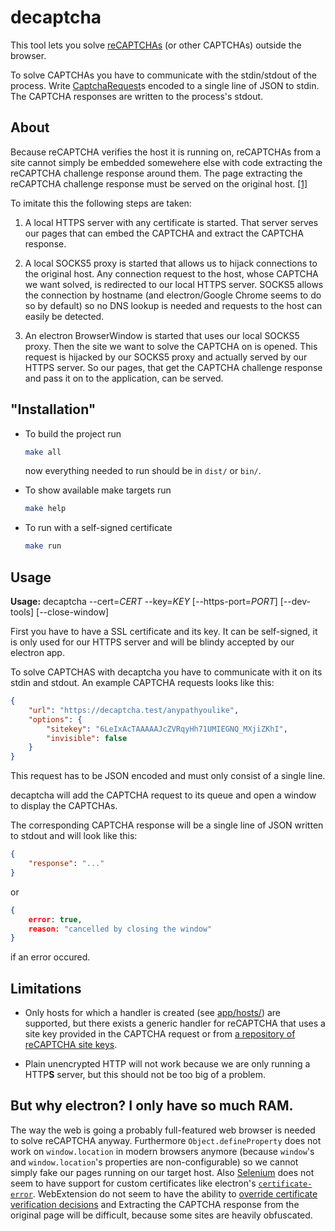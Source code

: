 # decaptcha

This tool lets you solve [reCAPTCHAs](https://developers.google.com/recaptcha/intro)
(or other CAPTCHAs) outside the browser.

To solve CAPTCHAs you have to communicate with the stdin/stdout of the process.
Write [CaptchaRequest](https://github.com/schnusch/decaptcha/blob/a376080/app/util.ts#L38)s
encoded to a single line of JSON to stdin. The CAPTCHA responses are written to
the process's stdout.

## About

Because reCAPTCHA verifies the host it is running on, reCAPTCHAs from a site
cannot simply be embedded somewehere else with code extracting the reCAPTCHA
challenge response around them. The page extracting the reCAPTCHA challenge
response must be served on the original host. [[1]](https://developers.google.com/recaptcha/docs/domain_validation "Domain/Package Name Validation")

To imitate this the following steps are taken:

 1. A local HTTPS server with any certificate is started. That server serves
    our pages that can embed the CAPTCHA and extract the CAPTCHA response.

 2. A local SOCKS5 proxy is started that allows us to hijack connections to
    the original host. Any connection request to the host, whose CAPTCHA we want
    solved, is redirected to our local HTTPS server. SOCKS5 allows the
    connection by hostname (and electron/Google Chrome seems to do so by
    default) so no DNS lookup is needed and requests to the host can easily be
    detected.

 3. An electron BrowserWindow is started that uses our local SOCKS5 proxy. Then
    the site we want to solve the CAPTCHA on is opened. This request is
    hijacked by our SOCKS5 proxy and actually served by our HTTPS server. So our
    pages, that get the CAPTCHA challenge response and pass it on to the
    application, can be served.

## "Installation"

  * To build the project run

    ```sh
    make all
    ```

    now everything needed to run should be in `dist/` or `bin/`.

  * To show available make targets run

    ```sh
    make help
    ```

  * To run with a self-signed certificate

    ```sh
    make run
    ```

## Usage

**Usage:** decaptcha --cert=*CERT* --key=*KEY* [--https-port=*PORT*] [--dev-tools] [--close-window]

First you have to have a SSL certificate and its key. It can be self-signed, it
is only used for our HTTPS server and will be blindy accepted by our electron
app.

To solve CAPTCHAS with decaptcha you have to communicate with it on its stdin
and stdout. An example CAPTCHA requests looks like this:

```json
{
	"url": "https://decaptcha.test/anypathyoulike",
	"options": {
		"sitekey": "6LeIxAcTAAAAAJcZVRqyHh71UMIEGNQ_MXjiZKhI",
		"invisible": false
	}
}
```

This request has to be JSON encoded and must only consist of a single line.

decaptcha will add the CAPTCHA request to its queue and open a window to display
the CAPTCHAs.

The corresponding CAPTCHA response will be a single line of JSON written to
stdout and will look like this:

```json
{
	"response": "..."
}
```

or

```json
{
	error: true,
	reason: "cancelled by closing the window"
}
```

if an error occured.

## Limitations

  * Only hosts for which a handler is created (see [app/hosts/](https://github.com/schnusch/decaptcha/tree/master/app/hosts))
    are supported, but there exists a generic handler for reCAPTCHA that uses a
    site key provided in the CAPTCHA request or from [a repository of reCAPTCHA
    site keys](https://github.com/schnusch/recaptcha-sitekeys/).

  * Plain unencrypted HTTP will not work because we are only running a HTTP**S**
    server, but this should not be too big of a problem.

## But why electron? I only have so much RAM.

The way the web is going a probably full-featured web browser is needed to solve
reCAPTCHA anyway. Furthermore `Object.defineProperty` does not work on
`window.location` in modern browsers anymore (because `window`'s and
`window.location`'s properties are non-configurable) so we cannot simply fake
our pages running on our target host. Also [Selenium](https://www.selenium.dev/documentation/en/webdriver/ "Selenium WebDriver")
does not seem to have support for custom certificates like electron's
[`certificate-error`](https://www.electronjs.org/docs/api/app#event-certificate-error).
WebExtension do not seem to have the ability to [override certificate
verification decisions](https://bugzilla.mozilla.org/show_bug.cgi?id=1435951)
and Extracting the CAPTCHA response from the original page will be difficult,
because some sites are heavily obfuscated.
